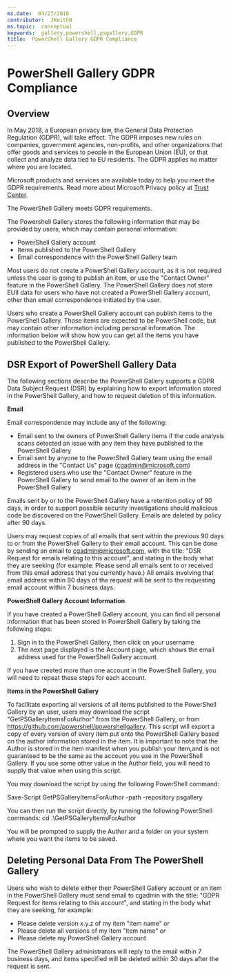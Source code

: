 ```yaml
---
ms.date:  03/27/2018
contributor:  JKeithB
ms.topic:  conceptual
keywords:  gallery,powershell,psgallery,GDPR
title:  PowerShell Gallery GDPR Compliance
---
```


# PowerShell Gallery GDPR Compliance

## Overview

In May 2018, a European privacy law, the General Data Protection Regulation (GDPR), will take effect. 
The GDPR imposes new rules on companies, government agencies, non-profits, and other organizations that offer goods and services to people in the European Union (EU), or that collect and analyze data tied to EU residents. The GDPR applies no matter where you are located. 

Microsoft products and services are available today to help you meet the GDPR requirements. 
Read more about Microsoft Privacy policy at [Trust Center](https://www.microsoft.com/trustcenter).

The PowerShell Gallery meets GDPR requirements. 

The Powershell Gallery stores the following information that may be provided by users, which may contain personal information:

* PowerShell Gallery account 
* Items published to the PowerShell Gallery
* Email correspondence with the PowerShell Gallery team 

Most users do not create a PowerShell Gallery account, as it is not required unless the user is going to publish an item, or use the "Contact Owner" feature in the PowerShell Gallery. 
The PowerShell Gallery does not store EUII data for users who have not created a PowerShell Gallery account, other than email correspondence initiated by the user. 

Users who create a PowerShell Gallery account can publish items to the PowerShell Gallery. 
Those items are expected to be PowerShell code, but may contain other information including personal information. The information below will show how you can get all the items you have published to the PowerShell Gallery.


## DSR Export of PowerShell Gallery Data

The following sections describe the PowerShell Gallery supports a GDPR Data Subject Request (DSR) by explaining how to export information stored in the PowerShell Gallery, and how to request deletion of this information.

__Email__ 

Email correspondence may include any of the following:

* Email sent to the owners of PowerShell Gallery items if the code analysis scans detected an issue with any item they have published to the PowerShell Gallery
* Email sent by anyone to the PowerShell Gallery team using the email address in the "Contact Us" page (cgadmin@microsoft.com)
* Registered users who use the "Contact Owner" feature in the PowerShell Gallery to send email to the owner of an item in the PowerShell Gallery

Emails sent by or to the PowerShell Gallery have a retention policy of 90 days, in order to support possible security investigations should malicious code be discovered on the PowerShell Gallery. 
Emails are deleted by policy after 90 days.

Users may request copies of all emails that sent within the previous 90 days to or from the PowerShell Gallery to their email account. This can be done by sending an email to cgadmin@microsoft.com, with the title: "DSR Request for emails relating to this account", and stating in the body what they are seeking (for example: Please send all emails sent to or received from this email address that you currently have.) All emails involving that email address within 90 days of the request will be sent to the requesting email account within 7 business days.


__PowerShell Gallery Account Information__

If you have created a PowerShell Gallery account, you can find all personal information that has been stored in PowerShell Gallery by taking the following steps: 

1. Sign in to the PowerShell Gallery, then click on your username
2. The next page displayed is the Account page, which shows the email address used for the PowerShell Gallery account

If you have created more than one account in the PowerShell Gallery, you will need to repeat these steps for each account.

__Items in the PowerShell Gallery__

To facilitate exporting all versions of all items published to the PowerShell Gallery by an user, users may download the script "GetPSGalleryItemsForAuthor" from the PowerShell Gallery, or from https://github.com/powershell/powershellgallery. This script will export a copy of every version of every item put onto the PowerShell Gallery based on the author information stored in the item. It is important to note that the Author is stored in the item manifest when you publish your item,and is not guaranteed to be the same as the account you use in the PowerShell Gallery. If you use some other value in the Author field, you will need to supply that value when using this script.

You may download the script by using the following PowerShell command:

Save-Script GetPSGalleryItemsForAuthor -path <local folder location> -repository psgallery 

You can then run the script directly, by running the following PowerShell commands:
cd <local folder location supplied previously>
.\GetPSGalleryItemsForAuthor 

You will be prompted to supply the Author and a folder on your system where you want the items to be saved. 

## Deleting Personal Data From The PowerShell Gallery

Users who wish to delete either their PowerShell Gallery account or an item in the PowerShell Gallery must send email to cgadmin with the title: "GDPR Request for items relating to this account", and stating in the body what they are seeking, for example: 

* Please delete version x.y.z of my item "item name"  _or_ 
* Please delete all versions of my item "item name"  _or_ 
* Please delete my PowerShell Gallery account

The PowerShell Gallery administrators will reply to the email within 7 business days, and items specified will be deleted within 30 days after the request is sent. 


